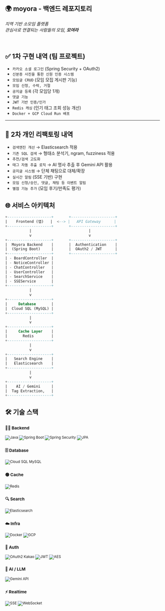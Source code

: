 <section> <h1>🌍 moyora - 백엔드 레포지토리</h1> <p><em>지역 기반 소모임 플랫폼<br>관심사로 연결되는 사람들의 모임, <strong>모여라</strong></em></p> </section> <br>

## ✅ 1차 구현 내역 (팀 프로젝트)

- `카카오 소셜 로그인` (Spring Security + OAuth2)
- `신분증 사진을 통한 신원 인증 시스템`
- `모임글 CRUD` (모임 모집 게시판 기능)
- `모임 신청, 수락, 거절`
- `공지글 등록` (각 모임당 1개)
- `댓글 기능`
- `JWT 기반 인증/인가`
- `Redis 캐싱` (인기 태그 조회 성능 개선)
- `Docker + GCP Cloud Run 배포`

---

## 🔧 2차 개인 리팩토링 내역

- `검색엔진 개선` → Elasticsearch 적용
- `기존 SQL 검색` → 형태소 분석기, ngram, fuzziness 적용
- `추천/검색 고도화`
- `태그 자동 추출 로직` → AI 명사 추출 후 Gemini API 활용
- `공지글 시스템` → 단체 채팅으로 대체/확장
- `실시간 알림` (SSE 기반) 구현
- `모임 신청/승인, 댓글, 채팅 등 이벤트 알림`
- `별점 기능 추가` (모임 후기/만족도 평가)


## 🌐 서비스 아키텍처
```sql
+--------------------+       +--------------------+
|    Frontend (앱)   |  <--> |   API Gateway      |
+--------------------+       +--------------------+
           |                          |
           v                          v
+--------------------+       +--------------------+
|  Moyora Backend    |       |  Authentication    |
|  (Spring Boot)     |       |  OAuth2 / JWT      |
+--------------------+       +--------------------+
| - BoardController  |
| - NoticeController |
| - ChatController   |
| - UserController   |
| - SearchService    |
| - SSEService       |
+--------------------+
           |
           v
+--------------------+
|     Database       |
|  Cloud SQL (MySQL) |
+--------------------+
           |
           v
+--------------------+
|     Cache Layer    |
|       Redis        |
+--------------------+
           |
           v
+--------------------+
|   Search Engine    |
|   Elasticsearch    |
+--------------------+
           |
           v
+--------------------+
|    AI / Gemini     |
|  Tag Extraction,   |
+--------------------+
```

## 🛠️ 기술 스택
<!-- 🛠️ 기술 스택 -->
<section>
  <h3><small>🧑‍💻 Backend</small></h3>
  <small>
    <img src="https://img.shields.io/badge/Java-21-007396?style=for-the-badge&logo=java&logoColor=white" alt="Java">
    <img src="https://img.shields.io/badge/Spring%20Boot-3.x-6DB33F?style=for-the-badge&logo=springboot&logoColor=white" alt="Spring Boot">
    <img src="https://img.shields.io/badge/Spring%20Security-6DB33F?style=for-the-badge&logo=spring&logoColor=white" alt="Spring Security">
    <img src="https://img.shields.io/badge/JPA-Hibernate-59666C?style=for-the-badge&logo=hibernate&logoColor=white" alt="JPA">
  </small>
</section>

<section>
  <h3><small>🗄️ Database</small></h3>
  <small>
    <img src="https://img.shields.io/badge/Cloud%20SQL-MySQL-4479A1?style=for-the-badge&logo=mysql&logoColor=white" alt="Cloud SQL MySQL">
  </small>
</section>

<section>
  <h3><small>🟢 Cache</small></h3>
  <small>
    <img src="https://img.shields.io/badge/Redis-20232A?style=for-the-badge&logo=redis&logoColor=DC382D" alt="Redis">
  </small>
</section>

<section>
  <h3><small>🔍 Search</small></h3>
  <small>
    <img src="https://img.shields.io/badge/Elasticsearch-005571?style=for-the-badge&logo=elasticsearch&logoColor=white" alt="Elasticsearch">
  </small>
</section>

<section>
  <h3><small>☁️ Infra</small></h3>
  <small>
    <img src="https://img.shields.io/badge/Docker-2496ED?style=for-the-badge&logo=docker&logoColor=white" alt="Docker">
    <img src="https://img.shields.io/badge/GCP-4285F4?style=for-the-badge&logo=googlecloud&logoColor=white" alt="GCP">
  </small>
</section>

<section>
  <h3><small>🔐 Auth</small></h3>
  <small>
    <img src="https://img.shields.io/badge/OAuth2-Kakao-FFCD00?style=for-the-badge&logo=kakaotalk&logoColor=black" alt="OAuth2 Kakao">
    <img src="https://img.shields.io/badge/JWT-JSON%20Web%20Token-000000?style=for-the-badge&logo=jsonwebtokens&logoColor=white" alt="JWT">
    <img src="https://img.shields.io/badge/AES-Encryption-4B0082?style=for-the-badge&logoColor=white" alt="AES">
  </small>
</section>

<section>
  <h3><small>🤖 AI / LLM</small></h3>
  <small>
    <img src="https://img.shields.io/badge/Gemini-AI-FF8800?style=for-the-badge&logoColor=white" alt="Gemini API">
  </small>
</section>

<section>
  <h3><small>⚡ Realtime</small></h3>
  <small>
    <img src="https://img.shields.io/badge/SSE-Server%20Sent%20Events-1E90FF?style=for-the-badge&logoColor=white" alt="SSE">
    <img src="https://img.shields.io/badge/WebSocket-8080-FF4500?style=for-the-badge&logoColor=white" alt="WebSocket">
  </small>
</section>
